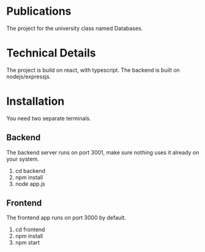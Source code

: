 # Publications

The project for the university class named Databases.

# Technical Details

The project is build on react, with typescript. The backend is built on nodejs/expressjs.

# Installation

You need two separate terminals.

## Backend

The backend server runs on port 3001, make sure nothing uses it already on your system.

1. cd backend
2. npm install
3. node app.js

## Frontend

The frontend app runs on port 3000 by default.

1. cd frontend
2. npm install
3. npm start
